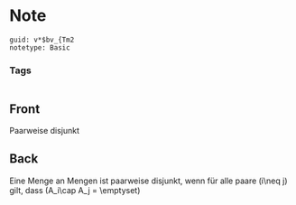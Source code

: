 # Note
```
guid: v*$bv_{Tm2
notetype: Basic
```

### Tags
```
```

## Front
Paarweise disjunkt

## Back
Eine Menge an Mengen ist paarweise disjunkt, wenn für alle paare \(i\neq j\) gilt, dass \(A_i\cap A_j = \emptyset\)
